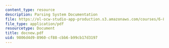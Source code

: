 ```yaml
---
content_type: resource
description: Parsing System Documentation
file: https://ol-ocw-studio-app-production.s3.amazonaws.com/courses/6-863j-natural-language-and-the-computer-representation-of-knowledge-spring-2003/9806d4d98960cf88cbb6b99cb17d3197_docnew.pdf
file_type: application/pdf
resourcetype: Document
title: docnew.pdf
uid: 9806d4d9-8960-cf88-cbb6-b99cb17d3197
---
```

